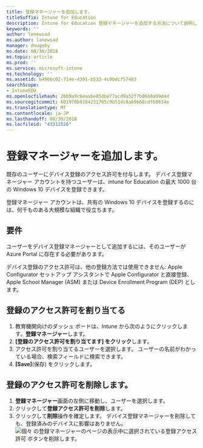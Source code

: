```yaml
---
title: 登録マネージャーを追加します。
titleSuffix: Intune for Education
description: Intune for Education 登録マネージャーを追加する方法について説明します。
keywords: ''
author: lenewsad
ms.author: lanewsad
manager: dougeby
ms.date: 08/30/2018
ms.topic: article
ms.prod: ''
ms.service: microsoft-intune
ms.technology: ''
ms.assetid: b496bc02-714e-4391-b533-4c9bdcf57483
searchScope:
- IntuneEDU
ms.openlocfilehash: 26b9a9c6eaabe85dbe77acd9a52f7b86b8a99d4d
ms.sourcegitcommit: 601970b9184231765c9b51dc8a69b68cdf60634e
ms.translationtype: MT
ms.contentlocale: ja-JP
ms.lasthandoff: 08/30/2018
ms.locfileid: "43312526"
---
```

# <a name="add-enrollment-managers"></a>登録マネージャーを追加します。  

既存のユーザーにデバイス登録のアクセス許可を付与します。 デバイス登録マネージャー アカウントを持つユーザーは、intune for Education の最大 1000 台の Windows 10 デバイスを登録できます。

 登録マネージャー アカウントは、共有の Windows 10 デバイスを登録するのには、何千ものある大規模な組織で役立ちます。  

## <a name="requirements"></a>要件  

ユーザーをデバイス登録マネージャーとして追加するには、そのユーザーが Azure Portal に存在する必要があります。

デバイス登録のアクセス許可は、他の登録方法では使用できません: Apple Configurator セットアップ アシスタントで Apple Configurator と直接登録、Apple School Manager (ASM) または Device Enrollment Program (DEP) とします。  

## <a name="assign-enrollment-permissions"></a>登録のアクセス許可を割り当てる  

1. 教育機関向けのダッシュ ボードは、Intune から次のようにクリックします。**登録マネージャー**します。
2. **[登録のアクセス許可を割り当てます] をクリック**します。
3. アクセス許可を割り当てるユーザーを選択します。 ユーザーの名前がわかっている場合、検索フィールドに検索できます。
4. **[Save]**(保存) をクリックします。

## <a name="remove-enrollment-permissions"></a>登録のアクセス許可を削除します。  
1. **登録マネージャー**画面の左側に移動し、ユーザーを選択します。 
2. クリックして**登録アクセス許可を削除**します。
3. クリックして**削除**操作を確定します。 デバイス登録マネージャーを削除しても、登録済みのデバイスに影響はありません。
  ![個々 の登録マネージャーのページの表示中に選択されている登録アクセス許可 ボタンを削除します。](./media/enroll-mgrs-003-remove-enrollment-permissions.png)
